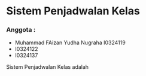 # Sistem Penjadwalan Kelas
### Anggota :
- Muhammad FAizan Yudha Nugraha I0324119
- I0324122
- I0324137

Sistem Penjadwalan Kelas adalah 
